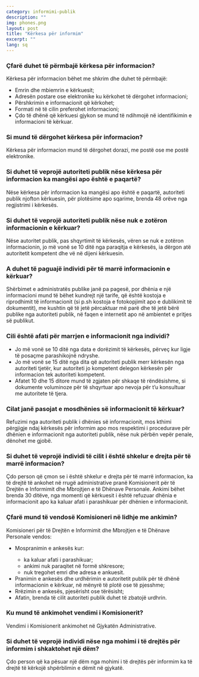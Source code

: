 ```yaml
---
category: informimi-publik
description: ""
img: phones.png
layout: post
title: "Kërkesa për informim"
excerpt: ""
lang: sq
---
```

<script>
var data = { topics: [
  {
    title: "Çfarë duhet të përmbajë kërkesa?",
    text: function(){ return $("#part1").html(); }
  },
  {
    title: "Si mund të dërgohet kërkesa?",
    text: function(){ return $("#part2").html(); }
  },
  {
    title: "Si duhet të veprojë autoriteti publik?",
    text: function(){ return $("#part3").html(); }
  },
  {
    title: "Pagesat",
    text: function(){ return $("#part4").html(); }
  },
  {
    title: "Afati për marrjen e informacionit",
    text: function(){ return $("#part5").html(); }
  },
  {
    title: "Mosdhënia e informacionit",
    text: function(){ return $("#part6").html(); }
  },
  {
    title: "Shkelja e të drejtës për të marrë informacion",
    text: function(){ return $("#part7").html(); }
  }
]};
</script>



<div id="part1" class="hidden">
    <h3>Çfarë duhet të përmbajë kërkesa për informacion?</h3>
    Kërkesa për informacion bëhet me shkrim dhe duhet të përmbajë:
    <ul>
      <li>Emrin dhe mbiemrin e kërkuesit;</li>
      <li>Adresën postare ose elektronike ku kërkohet të dërgohet informacioni;</li>
      <li>Përshkrimin e informacionit që kërkohet;</li>
      <li>Formati në të cilin preferohet informacioni;</li>
      <li>Çdo të dhënë që kërkuesi gjykon se mund  të ndihmojë në identifikimin e informacioni të kërkuar.</li>
    </ul>
  </div>

  <div id="part2" class="hidden">
  <h3>Si mund të dërgohet kërkesa për informacion?</h3>
  Kërkesa për informacion mund  të dërgohet dorazi, me postë ose me postë elektronike.
  </div>

  <div id="part3" class="hidden">
  <h3>Si duhet të veprojë autoriteti publik nëse kërkesa për informacion ka mangësi apo është e paqartë?</h3>
  Nëse kërkesa për informacion ka mangësi apo është e paqartë, autoriteti publik njofton kërkuesin, për plotësime apo sqarime, brenda 48 orëve nga regjistrimi i kërkesës.
  <h3>Si duhet të veprojë autoriteti publik nëse nuk e zotëron informacionin e kërkuar?</h3>
  Nëse autoritet publik, pas shqyrtimit të kërkesës, vëren se nuk e zotëron informacionin, jo më vonë se 10 ditë nga paraqitja e kërkesës, ia dërgon atë autoritetit kompetent dhe vë në dijeni kërkuesin.
  </div>

  <div id="part4" class="hidden">
  <h3>A duhet të paguajë individi për të marrë informacionin e kërkuar?</h3>
  Shërbimet e administratës publike janë pa pagesë, por dhënia e një informacioni mund të bëhet kundrejt një tarife, që është kostoja e riprodhimit të informacionit (si p.sh kostoja e fotokopjimit apo e dublikimit të dokumentit), me kushtin që të jetë përcaktuar më parë dhe të jetë bërë publike nga autoriteti publik, në faqen e internetit apo në ambientet e pritjes së publikut.
  </div>

  <div id="part5" class="hidden">
    <h3>Cili është afati për marrjen e informacionit nga individi?</h3>
    <ul>
      <li>Jo më vonë se 10 ditë nga data e dorëzimit të kërkesës, përveç kur ligje të posaçme parashikojnë ndryshe.</li>
      <li>Jo më vonë se 15 ditë nga dita që autoriteti publik merr kërkesën nga autoriteti tjetër, kur autoriteti jo kompetent delegon kërkesën për informacion tek autoriteti kompetent.</li>
      <li>Afatet 10 dhe 15 ditore mund të zgjaten për shkaqe të rëndësishme, si dokumente voluminoze për të shqyrtuar apo nevoja për t’u konsultuar me autoritete të tjera.</li>
    </ul>
  </div>

  <div id="part6" class="hidden">
  <h3>Cilat janë pasojat e mosdhënies së informacionit të kërkuar?</h3>
  Refuzimi nga autoriteti publik i  dhënies së informacionit, mos kthimi përgjigje ndaj kërkesës për informim apo mos respektimi  i procedurave për dhënien e informacionit nga autoriteti publik, nëse nuk përbën vepër penale, dënohet me gjobë.
  <h3>Si duhet të veprojë individi të cilit i është shkelur e drejta për të marrë informacion?</h3>
  Çdo person që çmon se i është shkelur e drejta për të marrë informacion, ka të drejtë të ankohet në rrugë administrative pranë Komisionerit për të Drejtën e Informimit dhe Mbrojtjen e të Dhënave Personale.
  Ankimi bëhet brenda 30 ditëve, nga momenti që kërkuesit i është refuzuar dhënia e informacionit apo ka kaluar afati i parashikuar për dhënien e informacionit.
  </div>

  <div id="part7" class="hidden">
    <h3>Çfarë mund të vendosë Komisioneri në lidhje me ankimin?</h3>
    Komisioneri për të Drejtën e Informimit dhe Mbrojtjen e të Dhënave Personale vendos:
    <ul>
      <li>Mospranimin e ankesës kur:</li>
        <ul>
          <li>ka kaluar afati i parashikuar;</li>
          <li>ankimi nuk paraqitet në formë shkresore;</li>
          <li>nuk tregohet emri dhe adresa e ankuesit.</li>
        </ul>
      <li>Pranimin e ankesës dhe urdhërimin e autoritetit publik për të dhënë informacionin e kërkuar, në mënyrë të plotë ose të pjesshme;</li>
      <li>Rrëzimin e ankesës, pjesërisht ose tërësisht;</li>
      <li>Afatin, brenda të cilit autoriteti publik duhet të zbatojë urdhrin.</li>
    </ul>
    <h3>Ku mund të ankimohet vendimi i Komisionerit?</h3>
    Vendimi i Komisionerit ankimohet në Gjykatën Administrative.    
    <h3>Si duhet të veprojë individi nëse nga mohimi i të drejtës për informim i shkaktohet një dëm?</h3>
    Çdo person që ka pësuar një dëm nga mohimi i të drejtës për informim ka të drejtë të kërkojë shpërblimin e dëmit në gjykatë.    
    </div>
  <div id="part8" class="hidden">

  </div>

<div class="post-content"></div>
